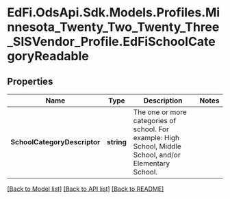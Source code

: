 # EdFi.OdsApi.Sdk.Models.Profiles.Minnesota_Twenty_Two_Twenty_Three_SISVendor_Profile.EdFiSchoolCategoryReadable
## Properties

Name | Type | Description | Notes
------------ | ------------- | ------------- | -------------
**SchoolCategoryDescriptor** | **string** | The one or more categories of school. For example: High School, Middle School, and/or Elementary School. | 

[[Back to Model list]](../README.md#documentation-for-models) [[Back to API list]](../README.md#documentation-for-api-endpoints) [[Back to README]](../README.md)

